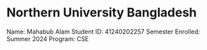 # Northern University Bangladesh
Name: Mahabub Alam
Student ID: 41240202257
Semester Enrolled: Summer 2024
Program: CSE
